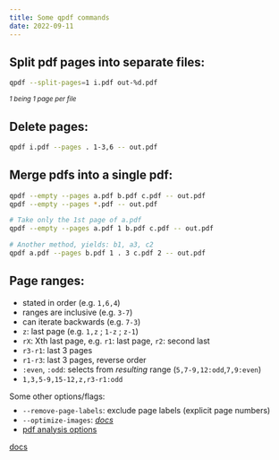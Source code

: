 ```yaml
---
title: Some qpdf commands
date: 2022-09-11
---
```



## Split pdf pages into separate files:
```bash
qpdf --split-pages=1 i.pdf out-%d.pdf
```
<small>*1 being 1 page per file*</small>

## Delete pages:
```bash
qpdf i.pdf --pages . 1-3,6 -- out.pdf
```

## Merge pdfs into a single pdf:
```bash
qpdf --empty --pages a.pdf b.pdf c.pdf -- out.pdf
qpdf --empty --pages *.pdf -- out.pdf

# Take only the 1st page of a.pdf
qpdf --empty --pages a.pdf 1 b.pdf c.pdf -- out.pdf

# Another method, yields: b1, a3, c2
qpdf a.pdf --pages b.pdf 1 . 3 c.pdf 2 -- out.pdf
```

## Page ranges:
* stated in order (e.g. `1,6,4`)
* ranges are inclusive (e.g. `3-7`)
* can iterate backwards (e.g. `7-3`)
* `z`: last page (e.g. `1,z` ; `1-z` ; `z-1`)
* `rX`: Xth last page, e.g. `r1`: last page, `r2`: second last
* `r3-r1`: last 3 pages
* `r1-r3`: last 3 pages, reverse order
* `:even`, `:odd`: selects from *resulting* range (`5,7-9,12:odd`,`7,9:even`)
* `1,3,5-9,15-12,z,r3-r1:odd`

Some other options/flags:
* `--remove-page-labels`: exclude page labels (explicit page numbers)
* `--optimize-images`: *[docs](https://qpdf.readthedocs.io/en/stable/cli.html#option-optimize-images)*
* [pdf analysis options](https://qpdf.readthedocs.io/en/stable/cli.html#pdf-inspection)


[docs](https://qpdf.readthedocs.io/en/stable/cli.html)

<style>
pre,ul {margin-top: 0}
ul + p {margin-bottom: 0.5rem}
</style>
